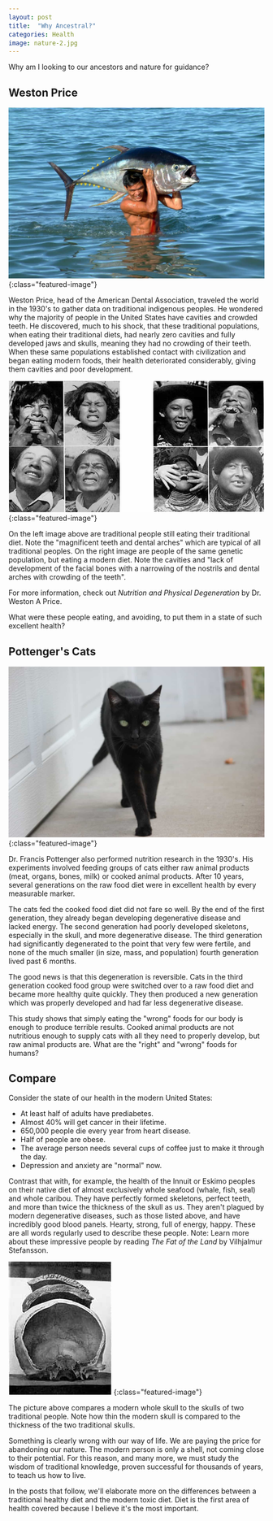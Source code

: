 ```yaml
---
layout: post
title:  "Why Ancestral?"
categories: Health
image: nature-2.jpg
---
```


Why am I looking to our ancestors and nature for guidance?

## Weston Price

![Man Holding Fish](/assets/img/harvesting_fish.jpg)
{:class="featured-image"}

Weston Price, head of the American Dental Association, traveled the world in the 1930's to gather data on traditional indigenous peoples. He wondered why the majority of people in the United States have cavities and crowded teeth. He discovered, much to his shock, that these traditional populations, when eating their traditional diets, had nearly zero cavities and fully developed jaws and skulls, meaning they had no crowding of their teeth. When these same populations established contact with civilization and began eating modern foods, their health deteriorated considerably, giving them cavities and poor development.

![Weston Price](/assets/img/WP_Comparison.jpg)
{:class="featured-image"}

On the left image above are traditional people still eating their traditional diet. Note the "magnificent teeth and dental arches" which are typical of all traditional peoples. On the right image are people of the same genetic population, but eating a modern diet. Note the cavities and "lack of development of the facial bones with a narrowing of the nostrils and dental arches with crowding of the teeth".

For more information, check out *Nutrition and Physical Degeneration* by Dr. Weston A Price. 

What were these people eating, and avoiding, to put them in a state of such excellent health?

## Pottenger's Cats

![Black Cat](/assets/img/black_cat.jpg)
{:class="featured-image"}

Dr. Francis Pottenger also performed nutrition research in the 1930's. His experiments involved feeding groups of cats either raw animal products (meat, organs, bones, milk) or cooked animal products. After 10 years, several generations on the raw food diet were in excellent health by every measurable marker.

The cats fed the cooked food diet did not fare so well. By the end of the first generation, they already began developing degenerative disease and lacked energy. The second generation had poorly developed skeletons, especially in the skull, and more degenerative disease. The third generation had significantly degenerated to the point that very few were fertile, and none of the much smaller (in size, mass, and population) fourth generation lived past 6 months.

The good news is that this degeneration is reversible. Cats in the third generation cooked food group were switched over to a raw food diet and became more healthy quite quickly. They then produced a new generation which was properly developed and had far less degenerative disease.

This study shows that simply eating the "wrong" foods for our body is enough to produce terrible results. Cooked animal products are not nutritious enough to supply cats with all they need to properly develop, but raw animal products are. What are the "right" and "wrong" foods for humans?

## Compare

Consider the state of our health in the modern United States:
- At least half of adults have prediabetes.
- Almost 40% will get cancer in their lifetime.
- 650,000 people die every year from heart disease.
- Half of people are obese.
- The average person needs several cups of coffee just to make it through the day.
- Depression and anxiety are "normal" now.

Contrast that with, for example, the health of the Innuit or Eskimo peoples on their native diet of almost exclusively whole seafood (whale, fish, seal) and whole caribou. They have perfectly formed skeletons, perfect teeth, and more than twice the thickness of the skull as us. They aren't plagued by modern degenerative diseases, such as those listed above, and have incredibly good blood panels. Hearty, strong, full of energy, happy. These are all words regularly used to describe these people.
Note: Learn more about these impressive people by reading *The Fat of the Land* by Vilhjalmur Stefansson.

![Skull Comparison](/assets/img/WP_Skulls.jpg)
{:class="featured-image"}

The picture above compares a modern whole skull to the skulls of two traditional people. Note how thin the modern skull is compared to the thickness of the two traditional skulls.

Something is clearly wrong with our way of life. We are paying the price for abandoning our nature. The modern person is only a shell, not coming close to their potential. For this reason, and many more, we must study the wisdom of traditional knowledge, proven successful for thousands of years, to teach us how to live.

In the posts that follow, we'll elaborate more on the differences between a traditional healthy diet and the modern toxic diet. Diet is the first area of health covered because I believe it's the most important.